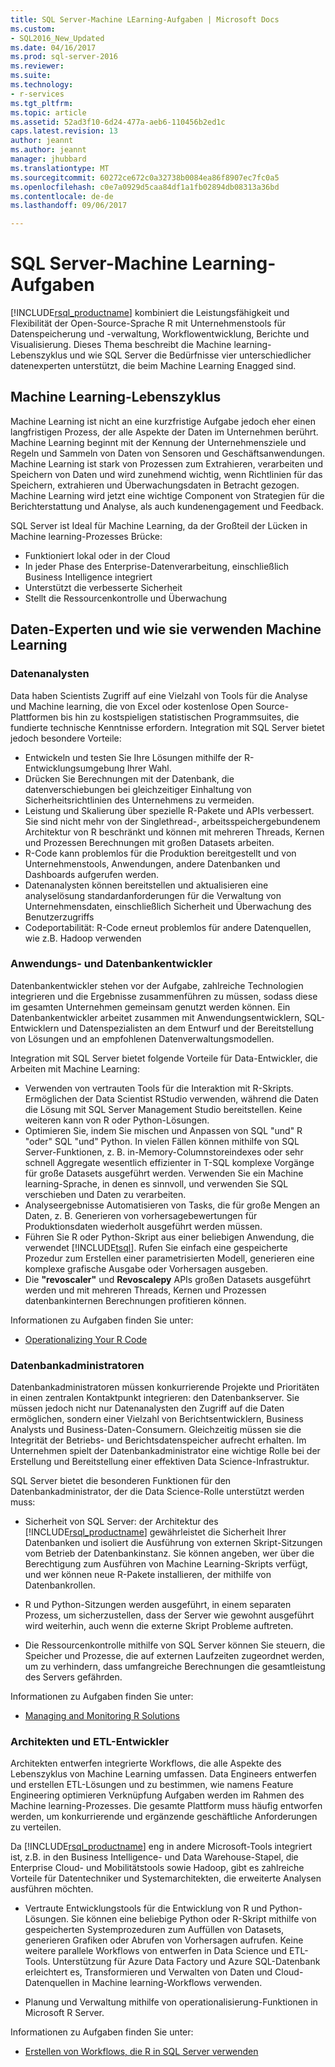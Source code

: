 ```yaml
---
title: SQL Server-Machine LEarning-Aufgaben | Microsoft Docs
ms.custom:
- SQL2016_New_Updated
ms.date: 04/16/2017
ms.prod: sql-server-2016
ms.reviewer: 
ms.suite: 
ms.technology:
- r-services
ms.tgt_pltfrm: 
ms.topic: article
ms.assetid: 52ad3f10-6d24-477a-aeb6-110456b2ed1c
caps.latest.revision: 13
author: jeannt
ms.author: jeannt
manager: jhubbard
ms.translationtype: MT
ms.sourcegitcommit: 60272ce672c0a32738b0084ea86f8907ec7fc0a5
ms.openlocfilehash: c0e7a0929d5caa84df1a1fb02894db08313a36bd
ms.contentlocale: de-de
ms.lasthandoff: 09/06/2017

---
```

# <a name="sql-server-machine-learning-tasks"></a>SQL Server-Machine Learning-Aufgaben

[!INCLUDE[rsql_productname](../../includes/rsql-productname-md.md)] kombiniert die Leistungsfähigkeit und Flexibilität der Open-Source-Sprache R mit Unternehmenstools für Datenspeicherung und -verwaltung, Workflowentwicklung, Berichte und Visualisierung. Dieses Thema beschreibt die Machine learning-Lebenszyklus und wie SQL Server die Bedürfnisse vier unterschiedlicher datenexperten unterstützt, die beim Machine Learning Enagged sind.

## <a name="machine-learning-life-cycle"></a>Machine Learning-Lebenszyklus

Machine Learning ist nicht an eine kurzfristige Aufgabe jedoch eher einen langfristigen Prozess, der alle Aspekte der Daten im Unternehmen berührt. Machine Learning beginnt mit der Kennung der Unternehmensziele und Regeln und Sammeln von Daten von Sensoren und Geschäftsanwendungen. Machine Learning ist stark von Prozessen zum Extrahieren, verarbeiten und Speichern von Daten und wird zunehmend wichtig, wenn Richtlinien für das Speichern, extrahieren und Überwachungsdaten in Betracht gezogen. Machine Learning wird jetzt eine wichtige Component von Strategien für die Berichterstattung und Analyse, als auch kundenengagement und Feedback.



SQL Server ist Ideal für Machine Learning, da der Großteil der Lücken in Machine learning-Prozesses Brücke:

+ Funktioniert lokal oder in der Cloud
+ In jeder Phase des Enterprise-Datenverarbeitung, einschließlich Business Intelligence integriert
+ Unterstützt die verbesserte Sicherheit
+ Stellt die Ressourcenkontrolle und Überwachung

## <a name="data-professionals-and-how-they-use-machine-learning"></a>Daten-Experten und wie sie verwenden Machine Learning

### <a name="data-scientists"></a>Datenanalysten

Data haben Scientists Zugriff auf eine Vielzahl von Tools für die Analyse und Machine learning, die von Excel oder kostenlose Open Source-Plattformen bis hin zu kostspieligen statistischen Programmsuites, die fundierte technische Kenntnisse erfordern. Integration mit SQL Server bietet jedoch besondere Vorteile:

+ Entwickeln und testen Sie Ihre Lösungen mithilfe der R-Entwicklungsumgebung Ihrer Wahl.
+ Drücken Sie Berechnungen mit der Datenbank, die datenverschiebungen bei gleichzeitiger Einhaltung von Sicherheitsrichtlinien des Unternehmens zu vermeiden.
+ Leistung und Skalierung über spezielle R-Pakete und APIs verbessert. Sie sind nicht mehr von der Singlethread-, arbeitsspeichergebundenem Architektur von R beschränkt und können mit mehreren Threads, Kernen und Prozessen Berechnungen mit großen Datasets arbeiten.
+ R-Code kann problemlos für die Produktion bereitgestellt und von Unternehmenstools, Anwendungen, andere Datenbanken und Dashboards aufgerufen werden.
+ Datenanalysten können bereitstellen und aktualisieren eine analyselösung standardanforderungen für die Verwaltung von Unternehmensdaten, einschließlich Sicherheit und Überwachung des Benutzerzugriffs
+ Codeportabilität: R-Code erneut problemlos für andere Datenquellen, wie z.B. Hadoop verwenden

### <a name="application-and-database-developers"></a>Anwendungs- und Datenbankentwickler

Datenbankentwickler stehen vor der Aufgabe, zahlreiche Technologien integrieren und die Ergebnisse zusammenführen zu müssen, sodass diese im gesamten Unternehmen gemeinsam genutzt werden können. Ein Datenbankentwickler arbeitet zusammen mit Anwendungsentwicklern, SQL-Entwicklern und Datenspezialisten an dem Entwurf und der Bereitstellung von Lösungen und an empfohlenen Datenverwaltungsmodellen. 

Integration mit SQL Server bietet folgende Vorteile für Data-Entwickler, die Arbeiten mit Machine Learning:

+ Verwenden von vertrauten Tools für die Interaktion mit R-Skripts. Ermöglichen der Data Scientist RStudio verwenden, während die Daten die Lösung mit SQL Server Management Studio bereitstellen. Keine weiteren kann von R oder Python-Lösungen.
+ Optimieren Sie, indem Sie mischen und Anpassen von SQL "und" R "oder" SQL "und" Python. In vielen Fällen können mithilfe von SQL Server-Funktionen, z. B. in-Memory-Columnstoreindexes oder sehr schnell Aggregate wesentlich effizienter in T-SQL komplexe Vorgänge für große Datasets ausgeführt werden. Verwenden Sie ein Machine learning-Sprache, in denen es sinnvoll, und verwenden Sie SQL verschieben und Daten zu verarbeiten.
+ Analyseergebnisse Automatisieren von Tasks, die für große Mengen an Daten, z. B. Generieren von vorhersagebewertungen für Produktionsdaten wiederholt ausgeführt werden müssen.
+ Führen Sie R oder Python-Skript aus einer beliebigen Anwendung, die verwendet [!INCLUDE[tsql](../../includes/tsql-md.md)]. Rufen Sie einfach eine gespeicherte Prozedur zum Erstellen einer parametrisierten Modell, generieren eine komplexe grafische Ausgabe oder Vorhersagen ausgeben.
+ Die **"revoscaler"** und **Revoscalepy** APIs großen Datasets ausgeführt werden und mit mehreren Threads, Kernen und Prozessen datenbankinternen Berechnungen profitieren können.

Informationen zu Aufgaben finden Sie unter:
+ [Operationalizing Your R Code](../../advanced-analytics/r-services/operationalizing-your-r-code.md)

### <a name="database-administrators"></a>Datenbankadministratoren

Datenbankadministratoren müssen konkurrierende Projekte und Prioritäten in einen zentralen Kontaktpunkt integrieren: den Datenbankserver. Sie müssen jedoch nicht nur Datenanalysten den Zugriff auf die Daten ermöglichen, sondern einer Vielzahl von Berichtsentwicklern, Business Analysts und Business-Daten-Consumern. Gleichzeitig müssen sie die Integrität der Betriebs- und Berichtsdatenspeicher aufrecht erhalten. Im Unternehmen spielt der Datenbankadministrator eine wichtige Rolle bei der Erstellung und Bereitstellung einer effektiven Data Science-Infrastruktur. 

SQL Server bietet die besonderen Funktionen für den Datenbankadministrator, der die Data Science-Rolle unterstützt werden muss:

+ Sicherheit von SQL Server: der Architektur des [!INCLUDE[rsql_productname](../../includes/rsql-productname-md.md)] gewährleistet die Sicherheit Ihrer Datenbanken und isoliert die Ausführung von externen Skript-Sitzungen vom Betrieb der Datenbankinstanz. Sie können angeben, wer über die Berechtigung zum Ausführen von Machine Learning-Skripts verfügt, und wer können neue R-Pakete installieren, der mithilfe von Datenbankrollen.

+ R und Python-Sitzungen werden ausgeführt, in einem separaten Prozess, um sicherzustellen, dass der Server wie gewohnt ausgeführt wird weiterhin, auch wenn die externe Skript Probleme auftreten.

+ Die Ressourcenkontrolle mithilfe von SQL Server können Sie steuern, die Speicher und Prozesse, die auf externen Laufzeiten zugeordnet werden, um zu verhindern, dass umfangreiche Berechnungen die gesamtleistung des Servers gefährden.

Informationen zu Aufgaben finden Sie unter:
+ [Managing and Monitoring R Solutions](../../advanced-analytics/r-services/managing-and-monitoring-r-solutions.md)

### <a name="architects-and-etl-designers"></a>Architekten und ETL-Entwickler

Architekten entwerfen integrierte Workflows, die alle Aspekte des Lebenszyklus von Machine Learning umfassen. Data Engineers entwerfen und erstellen ETL-Lösungen und zu bestimmen, wie namens Feature Engineering optimieren Verknüpfung Aufgaben werden im Rahmen des Machine learning-Prozesses. Die gesamte Plattform muss häufig entworfen werden, um konkurrierende und ergänzende geschäftliche Anforderungen zu verteilen.

Da [!INCLUDE[rsql_productname](../../includes/rsql-productname-md.md)] eng in andere Microsoft-Tools integriert ist, z.B. in den Business Intelligence- und Data Warehouse-Stapel, die Enterprise Cloud- und Mobilitätstools sowie Hadoop, gibt es zahlreiche Vorteile für Datentechniker und Systemarchitekten, die erweiterte Analysen ausführen möchten.

+ Vertraute Entwicklungstools für die Entwicklung von R und Python-Lösungen. Sie können eine beliebige Python oder R-Skript mithilfe von gespeicherten Systemprozeduren zum Auffüllen von Datasets, generieren Grafiken oder Abrufen von Vorhersagen aufrufen. Keine weitere parallele Workflows von entwerfen in Data Science und ETL-Tools. Unterstützung für Azure Data Factory und Azure SQL-Datenbank erleichtert es, Transformieren und Verwalten von Daten und Cloud-Datenquellen in Machine learning-Workflows verwenden.

+ Planung und Verwaltung mithilfe von operationalisierung-Funktionen in Microsoft R Server.

Informationen zu Aufgaben finden Sie unter:

+ [Erstellen von Workflows, die R in SQL Server verwenden](../../advanced-analytics/r-services/creating-workflows-that-use-r-in-sql-server.md)


